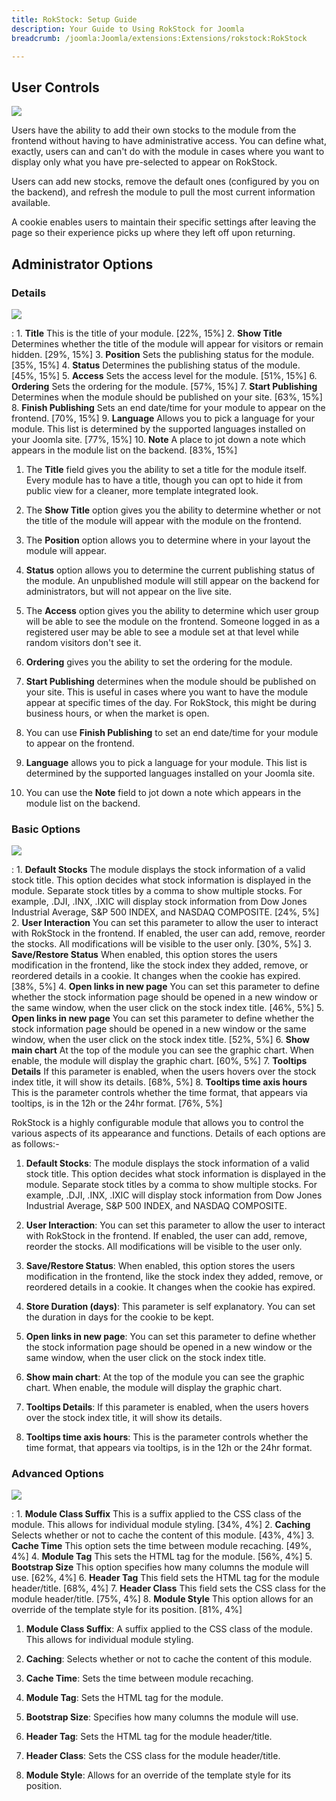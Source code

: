 ```yaml
---
title: RokStock: Setup Guide
description: Your Guide to Using RokStock for Joomla
breadcrumb: /joomla:Joomla/extensions:Extensions/rokstock:RokStock

---
```


User Controls
-----
![][rokstock]

Users have the ability to add their own stocks to the module from the frontend without having to have administrative access. You can define what, exactly, users can and can't do with the module in cases where you want to display only what you have pre-selected to appear on RokStock.

Users can add new stocks, remove the default ones (configured by you on the backend), and refresh the module to pull the most current information available.

A cookie enables users to maintain their specific settings after leaving the page so their experience picks up where they left off upon returning.

Administrator Options
-----

### Details
![][rokstock_setup_2]

:   1. **Title** This is the title of your module. [22%, 15%]
    2. **Show Title** Determines whether the title of the module will appear for visitors or remain hidden. [29%, 15%]
    3. **Position** Sets the publishing status for the module. [35%, 15%]
    4. **Status** Determines the publishing status of the module. [45%, 15%]
    5. **Access** Sets the access level for the module. [51%, 15%]
    6. **Ordering** Sets the ordering for the module. [57%, 15%]
    7. **Start Publishing** Determines when the module should be published on your site. [63%, 15%]
    8. **Finish Publishing** Sets an end date/time for your module to appear on the frontend. [70%, 15%]
    9. **Language** Allows you to pick a language for your module. This list is determined by the supported languages installed on your Joomla site. [77%, 15%]
    10. **Note** A place to jot down a note which appears in the module list on the backend. [83%, 15%]

1. The **Title** field gives you the ability to set a title for the module itself. Every module has to have a title, though you can opt to hide it from public view for a cleaner, more template integrated look.

2. The **Show Title** option gives you the ability to determine whether or not the title of the module will appear with the module on the frontend.

3. The **Position** option allows you to determine where in your layout the module will appear.

4. **Status** option allows you to determine the current publishing status of the module. An unpublished module will still appear on the backend for administrators, but will not appear on the live site.

5. The **Access** option gives you the ability to determine which user group will be able to see the module on the frontend. Someone logged in as a registered user may be able to see a module set at that level while random visitors don't see it.

6. **Ordering** gives you the ability to set the ordering for the module. 

7. **Start Publishing** determines when the module should be published on your site. This is useful in cases where you want to have the module appear at specific times of the day. For RokStock, this might be during business hours, or when the market is open.

8. You can use **Finish Publishing** to set an end date/time for your module to appear on the frontend.

9. **Language** allows you to pick a language for your module. This list is determined by the supported languages installed on your Joomla site. 

10. You can use the **Note** field to jot down a note which appears in the module list on the backend.

### Basic Options
![][rokstock_setup_3]

:   1. **Default Stocks** The module displays the stock information of a valid stock title. This option decides what stock information is displayed in the module. Separate stock titles by a comma to show multiple stocks. For example, .DJI, .INX, .IXIC will display stock information from Dow Jones Industrial Average, S&P 500 INDEX, and NASDAQ COMPOSITE.  [24%, 5%]
    2. **User Interaction** You can set this parameter to allow the user to interact with RokStock in the frontend. If enabled, the user can add, remove, reorder the stocks. All modifications will be visible to the user only. [30%, 5%]
    3. **Save/Restore Status** When enabled, this option stores the users modification in the frontend, like the stock index they added, remove, or reordered details in a cookie. It changes when the cookie has expired.  [38%, 5%]
    4. **Open links in new page** You can set this parameter to define whether the stock information page should be opened in a new window or the same window, when the user click on the stock index title. [46%, 5%]
    5. **Open links in new page** You can set this parameter to define whether the stock information page should be opened in a new window or the same window, when the user click on the stock index title. [52%, 5%]
    6. **Show main chart** At the top of the module you can see the graphic chart. When enable, the module will display the graphic chart.  [60%, 5%]
    7. **Tooltips Details** If this parameter is enabled, when the users hovers over the stock index title, it will show its details. [68%, 5%]
    8. **Tooltips time axis hours** This is the parameter controls whether the time format, that appears via tooltips, is in the 12h or the 24hr format. [76%, 5%]

RokStock is a highly configurable module that allows you to control the various aspects of its appearance and functions. Details of each options are as follows:-

1. **Default Stocks**: The module displays the stock information of a valid stock title. This option decides what stock information is displayed in the module. Separate stock titles by a comma to show multiple stocks. For example, .DJI, .INX, .IXIC will display stock information from Dow Jones Industrial Average, S&P 500 INDEX, and NASDAQ COMPOSITE. 

2. **User Interaction**: You can set this parameter to allow the user to interact with RokStock in the frontend. If enabled, the user can add, remove, reorder the stocks. All modifications will be visible to the user only.

3. **Save/Restore Status**: When enabled, this option stores the users modification in the frontend, like the stock index they added, remove, or reordered details in a cookie. It changes when the cookie has expired. 

4. **Store Duration (days)**: This parameter is self explanatory. You can set the duration in days for the cookie to be kept. 

5. **Open links in new page**: You can set this parameter to define whether the stock information page should be opened in a new window or the same window, when the user click on the stock index title.

6. **Show main chart**: At the top of the module you can see the graphic chart. When enable, the module will display the graphic chart. 

7. **Tooltips Details**: If this parameter is enabled, when the users hovers over the stock index title, it will show its details. 

8. **Tooltips time axis hours**: This is the parameter controls whether the time format, that appears via tooltips, is in the 12h or the 24hr format. 

### Advanced Options
![][rokstock_setup_4]

:   1. **Module Class Suffix** This is a suffix applied to the CSS class of the module. This allows for individual module styling. [34%, 4%]
    2. **Caching** Selects whether or not to cache the content of this module. [43%, 4%]
    3. **Cache Time** This option sets the time between module recaching. [49%, 4%]
    4. **Module Tag** This sets the HTML tag for the module. [56%, 4%]
    5. **Bootstrap Size** This option specifies how many columns the module will use. [62%, 4%]
    6. **Header Tag** This field sets the HTML tag for the module header/title. [68%, 4%]
    7. **Header Class** This field sets the CSS class for the module header/title. [75%, 4%]
    8. **Module Style** This option allows for an override of the template style for its position. [81%, 4%]

1. **Module Class Suffix**: A suffix applied to the CSS class of the module. This allows for individual module styling.

2. **Caching**: Selects whether or not to cache the content of this module.

3. **Cache Time**: Sets the time between module recaching.

4. **Module Tag**: Sets the HTML tag for the module.

5. **Bootstrap Size**: Specifies how many columns the module will use.

6. **Header Tag**: Sets the HTML tag for the module header/title.

7. **Header Class**: Sets the CSS class for the module header/title.

8. **Module Style**: Allows for an override of the template style for its position.

[rokstock]: assets/rokstock.png
[rokstock_setup_1]: assets/rokstock_setup_1.png
[rokstock_setup_2]: assets/rokstock_setup_2.png
[rokstock_setup_3]: assets/rokstock_setup_3.png
[rokstock_setup_4]: assets/rokstock_setup_4.png